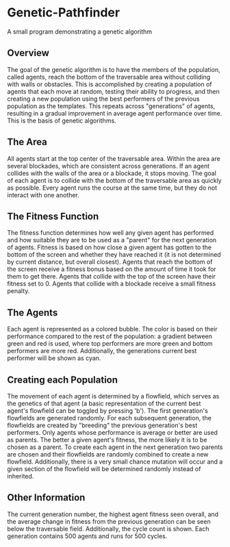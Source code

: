 # Genetic-Pathfinder
A small program demonstrating a genetic algorithm

## Overview
The goal of the genetic algorithm is to have the members of the population, called agents, reach the bottom of the traversable area without colliding with walls or obstacles. This is accomplished by creating a population of agents that each move at random, testing their ability to progress, and then creating a new population using the best performers of the previous population as the templates. This repeats across "generations" of agents, resulting in a gradual improvement in average agent performance over time. This is the basis of genetic algorithms.

## The Area
All agents start at the top center of the traversable area. Within the area are several blockades, which are consistent across generations. If an agent collides with the walls of the area or a blockade, it stops moving. The goal of each agent is to collide with the bottom of the traversable area as quickly as possible. Every agent runs the course at the same time, but they do not interact with one another.

## The Fitness Function
The fitness function determines how well any given agent has performed and how suitable they are to be used as a "parent" for the next generation of agents. Fitness is based on how close a given agent has gotten to the bottom of the screen and whether they have reached it (it is not determined by current distance, but overall closest). Agents that reach the bottom of the screen receive a fitness bonus based on the amount of time it took for them to get there. Agents that collide with the top of the screen have their fitness set to 0. Agents that collide with a blockade receive a small fitness penalty.

## The Agents
Each agent is represented as a colored bubble. The color is based on their performance compared to the rest of the population: a gradient between green and red is used, where top performers are more green and bottom performers are more red. Additionally, the generations current best performer will be shown as cyan. 

## Creating each Population
The movement of each agent is determined by a flowfield, which serves as the genetics of that agent (a basic representation of the current best agent's flowfield can be toggled by pressing 'b'). The first generation's flowfields are generated randomly. For each subsequent generation, the flowfields are created by "breeding" the previous generation's best performers. Only agents whose performance is average or better are used as parents. The better a given agent's fitness, the more likely it is to be chosen as a parent. To create each agent in the next generation two parents are chosen and their flowfields are randomly combined to create a new flowfield. Additionally, there is a very small chance mutation will occur and a given section of the flowfield will be determined randomly instead of inherited.

## Other Information
The current generation number, the highest agent fitness seen overall, and the average change in fitness from the previous generation can be seen below the traversable field. Additionally, the cycle count is shown. Each generation contains 500 agents and runs for 500 cycles.
